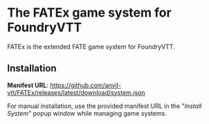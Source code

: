 # The FATEx game system for FoundryVTT
FATEx is the extended FATE game system for FoundryVTT.

## Installation
**Manifest URL**: https://github.com/anvil-vtt/FATEx/releases/latest/download/system.json

For manual installation, use the provided manifest URL in the "*Install System*" popup window while managing game systems.
